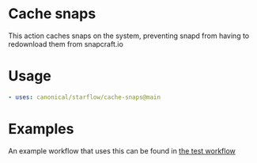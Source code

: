 # Cache snaps
This action caches snaps on the system, preventing snapd from having to redownload
them from snapcraft.io

# Usage

```yaml
- uses: canonical/starflow/cache-snaps@main
```

# Examples

An example workflow that uses this can be found in [the test workflow](.github/workflows/test-cache-snaps.yaml)
